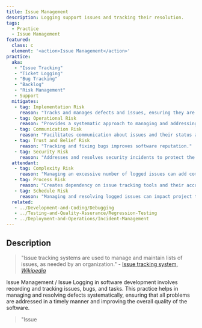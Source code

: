 ```yaml
---
title: Issue Management
description: Logging support issues and tracking their resolution.
tags: 
  - Practice
  - Issue Management
featured: 
  class: c
  element: '<action>Issue Management</action>'
practice:
  aka: 
   - "Issue Tracking"
   - "Ticket Logging"
   - "Bug Tracking"
   - "Backlog"
   - "Risk Management"
   - Support
  mitigates:
   - tag: Implementation Risk
     reason: "Tracks and manages defects and issues, ensuring they are resolved."
   - tag: Operational Risk
     reason: "Provides a systematic approach to managing and addressing operational issues."
   - tag: Communication Risk
     reason: "Facilitates communication about issues and their status among team members."
   - tag: Trust and Belief Risk
     reason: "Tracking and fixing bugs improves software reputation."
   - tag: Security Risk
     reason: "Addresses and resolves security incidents to protect the organization."
  attendant:
   - tag: Complexity Risk
     reason: "Managing an excessive number of logged issues can add complexity."
   - tag: Process Risk
     reason: "Creates dependency on issue tracking tools and their accuracy."
   - tag: Schedule Risk
     reason: "Managing and resolving logged issues can impact project timelines."
  related:
   - ../Development-and-Coding/Debugging
   - ../Testing-and-Quality-Assurance/Regression-Testing
   - ../Deployment-and-Operations/Incident-Management
---
```


<PracticeIntro details={frontMatter} /> 

## Description

> "Issue tracking systems are used to manage and maintain lists of issues, as needed by an organization." - [Issue tracking system, _Wikipedia_](https://en.wikipedia.org/wiki/Issue_tracking_system)

Issue Management / Issue Logging in software development involves recording and tracking issues, bugs, and tasks. This practice helps in managing and resolving defects systematically, ensuring that all problems are addressed in a timely manner and improving the overall quality of the software.


> "Issue
